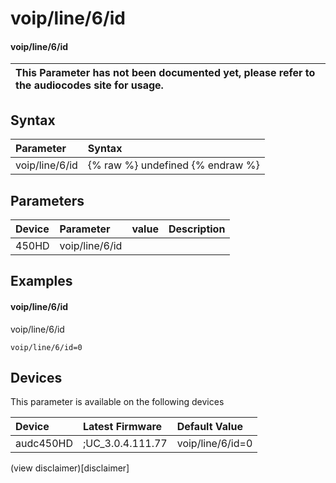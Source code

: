 ﻿---
description: voip/line/6/id
search: false
---

# voip/line/6/id

#### voip/line/6/id


| This Parameter has not been documented yet, please refer to the audiocodes site for usage.  |
| :--- |

## Syntax
| Parameter | Syntax |
| :--- | :--- |
|voip/line/6/id | {% raw %} undefined {% endraw %} |

## Parameters
|Device|Parameter|value|Description|
|:---|:---|:---|:---|
| 450HD | voip/line/6/id |  |  |

## Examples
#### voip/line/6/id

voip/line/6/id

```
voip/line/6/id=0
```

## Devices
This parameter is available on the following devices

| Device | Latest Firmware | Default Value |
|:---|:---|:---|
| audc450HD | ;UC_3.0.4.111.77 | voip/line/6/id=0 

(view disclaimer)[disclaimer]

